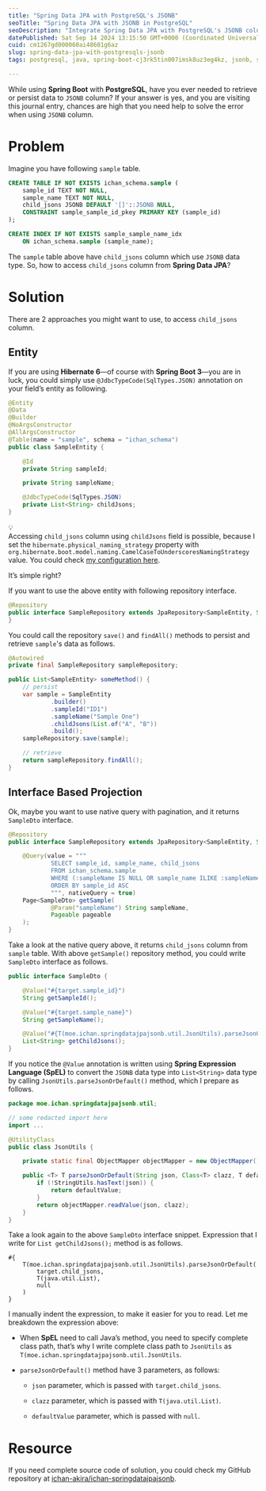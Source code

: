 ```yaml
---
title: "Spring Data JPA with PostgreSQL's JSONB"
seoTitle: "Spring Data JPA with JSONB in PostgreSQL"
seoDescription: "Integrate Spring Data JPA with PostgreSQL's JSONB columns for efficient data handling using Hibernate and native queries"
datePublished: Sat Sep 14 2024 13:15:50 GMT+0000 (Coordinated Universal Time)
cuid: cm1267gd000060ai48601g6az
slug: spring-data-jpa-with-postgresqls-jsonb
tags: postgresql, java, spring-boot-cj3rk5tin007imsk8uz3eg4kz, jsonb, spring-data-jpa

---
```


While using **Spring Boot** with **PostgreSQL**, have you ever needed to retrieve or persist data to `JSONB` column? If your answer is yes, and you are visiting this journal entry, chances are high that you need help to solve the error when using `JSONB` column.

# Problem

Imagine you have following `sample` table.

```sql
CREATE TABLE IF NOT EXISTS ichan_schema.sample (
    sample_id TEXT NOT NULL,
    sample_name TEXT NOT NULL,
    child_jsons JSONB DEFAULT '[]'::JSONB NULL,
    CONSTRAINT sample_sample_id_pkey PRIMARY KEY (sample_id)
);

CREATE INDEX IF NOT EXISTS sample_sample_name_idx
    ON ichan_schema.sample (sample_name);
```

The `sample` table above have `child_jsons` column which use `JSONB` data type. So, how to access `child_jsons` column from **Spring Data JPA**?

# Solution

There are 2 approaches you might want to use, to access `child_jsons` column.

## Entity

If you are using **Hibernate 6**—of course with **Spring Boot 3**—you are in luck, you could simply use `@JdbcTypeCode(SqlTypes.JSON)` annotation on your field’s entity as following.

```java
@Entity
@Data
@Builder
@NoArgsConstructor
@AllArgsConstructor
@Table(name = "sample", schema = "ichan_schema")
public class SampleEntity {

    @Id
    private String sampleId;

    private String sampleName;

    @JdbcTypeCode(SqlTypes.JSON)
    private List<String> childJsons;
}
```

<div data-node-type="callout">
<div data-node-type="callout-emoji">💡</div>
<div data-node-type="callout-text">Accessing <code>child_jsons</code> column using <code>childJsons</code> field is possible, because I set the <code>hibernate.physical_naming_strategy</code> property with <code>org.hibernate.boot.model.naming.CamelCaseToUnderscoresNamingStrategy</code> value. You could check <a target="_blank" rel="noopener noreferrer nofollow" href="https://github.com/ichan-akira/ichan-springdatajpajsonb/blob/main/src/main/java/moe/ichan/springdatajpajsonb/config/PostgresqlConfiguration.java#L45" style="pointer-events: none">my configuration here</a>.</div>
</div>

It’s simple right?

If you want to use the above entity with following repository interface.

```java
@Repository
public interface SampleRepository extends JpaRepository<SampleEntity, String> {
}
```

You could call the repository `save()` and `findAll()` methods to persist and retrieve `sample`'s data as follows.

```java
@Autowired
private final SampleRepository sampleRepository;

public List<SampleEntity> someMethod() {
    // persist
    var sample = SampleEntity
            .builder()
            .sampleId("ID1")
            .sampleName("Sample One")
            .childJsons(List.of("A", "B"))
            .build();
    sampleRepository.save(sample);

    // retrieve
    return sampleRepository.findAll();
}
```

## Interface Based Projection

Ok, maybe you want to use native query with pagination, and it returns `SampleDto` interface.

```java
@Repository
public interface SampleRepository extends JpaRepository<SampleEntity, String> {

    @Query(value = """
            SELECT sample_id, sample_name, child_jsons
            FROM ichan_schema.sample
            WHERE (:sampleName IS NULL OR sample_name ILIKE :sampleName)
            ORDER BY sample_id ASC
            """, nativeQuery = true)
    Page<SampleDto> getSample(
            @Param("sampleName") String sampleName,
            Pageable pageable
    );
}
```

Take a look at the native query above, it returns `child_jsons` column from `sample` table. With above `getSample()` repository method, you could write `SampleDto` interface as follows.

```java
public interface SampleDto {

    @Value("#{target.sample_id}")
    String getSampleId();

    @Value("#{target.sample_name}")
    String getSampleName();

    @Value("#{T(moe.ichan.springdatajpajsonb.util.JsonUtils).parseJsonOrDefault(target.child_jsons, T(java.util.List), null)}")
    List<String> getChildJsons();
}
```

If you notice the `@Value` annotation is written using **Spring Expression Language (SpEL)** to convert the `JSONB` data type into `List<String>` data type by calling `JsonUtils.parseJsonOrDefault()` method, which I prepare as follows.

```java
package moe.ichan.springdatajpajsonb.util;

// some redacted import here
import ...

@UtilityClass
public class JsonUtils {

    private static final ObjectMapper objectMapper = new ObjectMapper();

    public <T> T parseJsonOrDefault(String json, Class<T> clazz, T defaultValue) throws JsonProcessingException {
        if (!StringUtils.hasText(json)) {
            return defaultValue;
        }
        return objectMapper.readValue(json, clazz);
    }
}
```

Take a look again to the above `SampleDto` interface snippet. Expression that I write for `List getChildJsons();` method is as follows.

```plaintext
#{
    T(moe.ichan.springdatajpajsonb.util.JsonUtils).parseJsonOrDefault(
        target.child_jsons,
        T(java.util.List),
        null
    )
}
```

I manually indent the expression, to make it easier for you to read. Let me breakdown the expression above:

* When **SpEL** need to call Java’s method, you need to specify complete class path, that’s why I write complete class path to `JsonUtils` as `T(moe.ichan.springdatajpajsonb.util.JsonUtils`.
    
* `parseJsonOrDefault()` method have 3 parameters, as follows:
    
    * `json` parameter, which is passed with `target.child_jsons`.
        
    * `clazz` parameter, which is passed with `T(java.util.List)`.
        
    * `defaultValue` parameter, which is passed with `null`.
        

# Resource

If you need complete source code of solution, you could check my GitHub repository at [ichan-akira/ichan-springdatajpajsonb](https://github.com/ichan-akira/ichan-springdatajpajsonb).